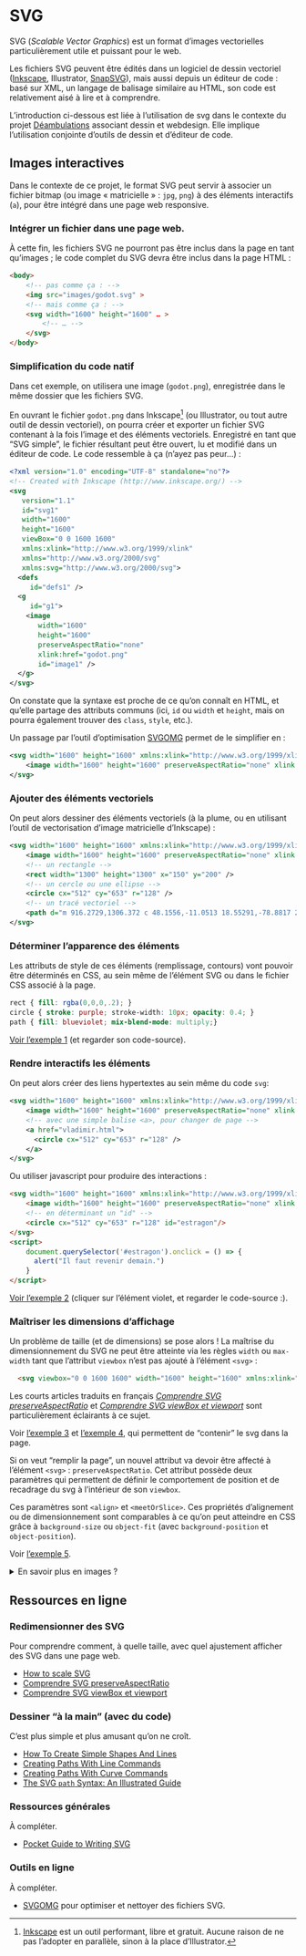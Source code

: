 # SVG

SVG (_Scalable Vector Graphics_) est un format d’images vectorielles particulièrement utile et puissant pour le web.

Les fichiers SVG peuvent être édités dans un logiciel de dessin vectoriel ([Inkscape](https://inkscape.org/), Illustrator, [SnapSVG](http://snapsvg.io/)), mais aussi depuis un éditeur de code : basé sur XML, un langage de balisage similaire au HTML, son code est relativement aisé à lire et à comprendre.


L’introduction ci-dessous est liée à l’utilisation de svg dans le contexte du projet [Déambulations](../../projets/deambulations/) associant dessin et webdesign. Elle implique l’utilisation conjointe d’outils de dessin et d’éditeur de code.

## Images interactives

Dans le contexte de ce projet, le format SVG peut servir à associer un fichier bitmap (ou image « matricielle » : `jpg`, `png`) à des éléments interactifs (`a`), pour être intégré dans une page web responsive.

### Intégrer un fichier dans une page web.

À cette fin, les fichiers SVG ne pourront pas être inclus dans la page en tant qu’images ; le code complet du SVG devra être inclus dans la page HTML :

```html
<body>
    <!-- pas comme ça : -->
    <img src="images/godot.svg" >
    <!-- mais comme ça : -->
    <svg width="1600" height="1600" … >
        <!-- … -->
    </svg>
</body>
```

### Simplification du code natif


Dans cet exemple, on utilisera une image (`godot.png`), enregistrée dans le même dossier que les fichiers SVG.

En ouvrant le fichier `godot.png` dans Inkscape[^inkscape] (ou Illustrator, ou tout autre outil de dessin vectoriel), on pourra créer et exporter un fichier SVG contenant à la fois l’image et des éléments vectoriels. Enregistré en tant que “SVG simple”, le fichier résultant peut être ouvert, lu et modifié dans un éditeur de code. Le code ressemble à ça (n’ayez pas peur…) :
```svg
<?xml version="1.0" encoding="UTF-8" standalone="no"?>
<!-- Created with Inkscape (http://www.inkscape.org/) -->
<svg
   version="1.1"
   id="svg1" 
   width="1600"
   height="1600"
   viewBox="0 0 1600 1600"
   xmlns:xlink="http://www.w3.org/1999/xlink"
   xmlns="http://www.w3.org/2000/svg"
   xmlns:svg="http://www.w3.org/2000/svg">
  <defs
     id="defs1" />
  <g
     id="g1">
    <image
       width="1600"
       height="1600"
       preserveAspectRatio="none"
       xlink:href="godot.png"
       id="image1" />
  </g>
</svg>
```
On constate que la syntaxe est proche de ce qu’on connaît en HTML, et qu’elle partage des attributs communs (ici, `id` ou `width` et `height`, mais on pourra également trouver des `class`, `style`, etc.).

Un passage par l’outil d’optimisation [SVGOMG](https://jakearchibald.github.io/svgomg/) permet de le simplifier en :
```svg
<svg width="1600" height="1600" xmlns:xlink="http://www.w3.org/1999/xlink" xmlns="http://www.w3.org/2000/svg">
    <image width="1600" height="1600" preserveAspectRatio="none" xlink:href="godot.png"/>
</svg>
```
### Ajouter des éléments vectoriels

On peut alors dessiner des éléments vectoriels (à la plume, ou en utilisant l’outil de vectorisation d’image matricielle d’Inkscape) :

```svg
<svg width="1600" height="1600" xmlns:xlink="http://www.w3.org/1999/xlink" xmlns="http://www.w3.org/2000/svg">
    <image width="1600" height="1600" preserveAspectRatio="none" xlink:href="godot.png"/>
    <!-- un rectangle -->
    <rect width="1300" height="1300" x="150" y="200" />
    <!-- un cercle ou une ellipse -->
    <circle cx="512" cy="653" r="128" />
    <!-- un tracé vectoriel -->
    <path d="m 916.2729,1306.372 c 48.1556,-11.0513 18.55291,-78.8817 21.96576,-113.853 -2.45027,-50.8545 -7.84742,-101.4353 -16.88179,-151.4709 -3.47495,-57.13398 12.66694,-112.84982 15.29162,-169.74706 4.17391,-54.32155 9.35373,-108.62351 16.08136,-162.57081 9.08847,-37.9406 -0.73762,-71.71054 -24.78509,-102.92862 -19.50981,-5.22488 -15.21956,55.1467 -33.3096,70.19839 -9.37246,25.27298 -43.45161,78.31062 -70.82762,45.98419 -34.23116,-35.95875 -22.23597,-89.86858 -30.53729,-134.75714 -12.8157,-15.77232 10.20024,-46.09783 7.27158,-14.42088 -0.0445,31.2079 36.79661,41.26863 38.76896,72.37637 9.66383,-26.56594 -31.73053,-50.24646 12.22187,-75.53359 22.06759,-26.03168 -0.81054,-72.52223 37.7081,-90.26944 42.05105,-15.39849 -2.32787,-56.85282 7.25478,-87.79357 -32.66266,-15.89561 -10.79458,-32.67472 9.7907,-40.80794 -2.56876,-48.07817 52.46099,-63.78597 89.45141,-45.78651 43.33155,9.05163 10.57705,68.50552 42.22555,76.56019 27.7962,16.03518 -36.1899,18.41176 -9.0436,39.79575 -6.3047,42.07892 64.5826,2.12957 86.525,25.98079 49.5105,24.69236 87.349,68.94955 117.7839,114.31496 25.1208,43.20873 -21.7168,87.00884 -23.2116,127.1801 21.0242,51.19621 41.6633,103.06518 53.9363,157.18531 3.7935,33.14908 26.8662,81.29267 -14.8519,98.84583 -23.3416,27.1333 1.1333,77.16738 -2.89,112.95838 4.8137,37.5594 -0.675,75.4813 6.7207,112.6939 3.8921,36.1552 -5.0412,75.6066 5.6145,109.9254 25.7867,6.5695 18.0206,40.691 16.8637,65.4029 -22.0143,15.1754 -77.8087,12.83 -65.2496,-29.6575 -25.1272,-92.6917 -38.9492,-276.9075 -50.9353,-309.5169 -12.6699,-34.8028 -11.0444,-111.38476 -65.9976,-81.01727 -26.0228,7.96919 -12.4992,43.91288 -46.0035,42.37736 -51.48487,6.08381 -21.888,54.54351 -34.9574,88.92871 -5.9884,30.1895 9.0958,195.2807 1.2092,280.1451 -27.13024,13.2497 -66.60056,21.6481 -107.18976,8.7405" />
</svg>
```
### Déterminer l’apparence des éléments

Les attributs de style de ces éléments (remplissage, contours) vont pouvoir être déterminés en CSS, au sein même de l’élément SVG ou dans le fichier CSS associé à la page.
```css
rect { fill: rgba(0,0,0,.2); }
circle { stroke: purple; stroke-width: 10px; opacity: 0.4; }
path { fill: blueviolet; mix-blend-mode: multiply;}
```
[Voir l’exemple 1](exemples/exemple-svg-1.html) (et regarder son code-source).


### Rendre interactifs les éléments

On peut alors créer des liens hypertextes au sein même du code `svg`:

```svg
<svg width="1600" height="1600" xmlns:xlink="http://www.w3.org/1999/xlink" xmlns="http://www.w3.org/2000/svg">
    <image width="1600" height="1600" preserveAspectRatio="none" xlink:href="godot.png"/>
    <!-- avec une simple balise <a>, pour changer de page -->
    <a href="vladimir.html">
      <circle cx="512" cy="653" r="128" />
    </a>
</svg>
```
Ou utiliser javascript pour produire des interactions :
```html
<svg width="1600" height="1600" xmlns:xlink="http://www.w3.org/1999/xlink" xmlns="http://www.w3.org/2000/svg">
    <image width="1600" height="1600" preserveAspectRatio="none" xlink:href="godot.png"/>
    <!-- en déterminant un "id" -->
    <circle cx="512" cy="653" r="128" id="estragon"/>
</svg>
<script>
    document.querySelector('#estragon').onclick = () => {
      alert("Il faut revenir demain.")
    }
</script>
```
[Voir l’exemple 2](exemples/exemple-svg-2.html) (cliquer sur l’élément violet, et regarder le code-source :).

### Maîtriser les dimensions d’affichage

Un problème de taille (et de dimensions) se pose alors ! La maîtrise du dimensionnement du SVG ne peut être atteinte via les règles `width` ou `max-width` tant que l’attribut `viewbox` n’est pas ajouté à l’élément `<svg>` :

```html
  <svg viewbox="0 0 1600 1600" width="1600" height="1600" xmlns:xlink="http://www.w3.org/1999/xlink" xmlns="http://www.w3.org/2000/svg">
```
Les courts articles traduits en français [_Comprendre SVG preserveAspectRatio_](https://la-cascade.io/articles/comprendre-svg-preserveaspectratio) et [_Comprendre SVG viewBox et viewport_](https://la-cascade.io/articles/comprendre-svg-viewbox-et-viewport) sont particulièrement éclairants à ce sujet.

Voir [l’exemple 3](exemples/exemple-svg-3.html) et [l’exemple 4](exemples/exemple-svg-4.html), qui permettent de “contenir” le svg dans la page.

Si on veut “remplir la page”, un nouvel attribut va devoir être affecté à l’élément `<svg>` : `preserveAspectRatio`. Cet attribut possède deux paramètres qui permettent de définir le comportement de position et de recadrage du svg à l’intérieur de son `viewbox`. 

Ces paramètres sont `<align>` et `<meetOrSlice>`. Ces propriétés d’alignement ou de dimensionnement sont comparables à ce qu’on peut atteindre en CSS grâce à `background-size` ou `object-fit` (avec `background-position` et `object-position`). 

Voir [l’exemple 5](exemples/exemple-svg-5.html).

<style>tr {border:none}</style>

<details>
<summary>En savoir plus en images ?</summary>

<p>Images empruntées à l’article <a href="https://alistapart.com/article/practical-svg/">Practical SVG</a> de Chris Coyer.</p>

<p>Les propriétés d’alignement avec <code>meet</code>:</p>
<table>
<tr>
<td><img src="images/par-000.png"><p style="margin:0 0 .5em">xMinYmin meet</p></td>
<td><img src="images/par-001.png"><p style="margin:0 0 .5em">xMidYmin meet</p></td>
<td><img src="images/par-002.png"><p style="margin:0 0 .5em">xMaxYmin meet</p></td>
</tr><tr>
<td><img src="images/par-003.png"><p style="margin:0 0 .5em">xMinYmid meet</p></td>
<td><img src="images/par-004.png"><p style="margin:0 0 .5em">xMidYmid meet</p></td>
<td><img src="images/par-005.png"><p style="margin:0 0 .5em">xMaxYmid meet</p></td>
</tr><tr>
<td><img src="images/par-006.png"><p style="margin:0 0 .5em">xMinYmax meet</p></td>
<td><img src="images/par-007.png"><p style="margin:0 0 .5em">xMindmax meet</p></td>
<td><img src="images/par-008.png"><p style="margin:0 0 .5em">xMaxYmax meet</p></td>
</tr>
</table>
<p>Les propriétés d’alignement avec <code>slice</code>:</p>
<table>
<tr>
<tr>  
<td><img src="images/par2-000.png"><p style="margin:0 0 .5em">xMinYmin slice</p></td>
<td><img src="images/par2-001.png"><p style="margin:0 0 .5em">xMidYmin slice</p></td>
<td><img src="images/par2-002.png"><p style="margin:0 0 .5em">xMaxYmin slice</p></td>
</tr><tr>
<td><img src="images/par2-003.png"><p style="margin:0 0 .5em">xMinYmid slice</p></td>
<td><img src="images/par2-004.png"><p style="margin:0 0 .5em">xMidYmid slice</p></td>
<td><img src="images/par2-005.png"><p style="margin:0 0 .5em">xMaxYmid slice</p></td>
</tr><tr>
<td><img src="images/par2-006.png"><p style="margin:0 0 .5em">xMinYmax slice</p></td>
<td><img src="images/par2-007.png"><p style="margin:0 0 .5em">xMindmax slice</p></td>
<td><img src="images/par2-008.png"><p style="margin:0 0 .5em">xMaxYmax slice</p></td>
</tr>
</table>
</details>

## Ressources en ligne

### Redimensionner des SVG

Pour comprendre comment, à quelle taille, avec quel ajustement afficher des SVG dans une page web.

- [How to scale SVG](https://css-tricks.com/scale-svg/)
- [Comprendre SVG preserveAspectRatio](https://la-cascade.io/articles/comprendre-svg-preserveaspectratio)
- [Comprendre SVG viewBox et viewport](https://la-cascade.io/articles/comprendre-svg-viewbox-et-viewport)

### Dessiner “à la main” (avec du code)

C’est plus simple et plus amusant qu’on ne croît.

- [How To Create Simple Shapes And Lines](https://vanseodesign.com/web-design/svg-shapes-lines/)
- [Creating Paths With Line Commands](https://vanseodesign.com/web-design/svg-paths-line-commands/)
- [Creating Paths With Curve Commands](https://vanseodesign.com/web-design/svg-paths-curve-commands/)
- [The SVG `path` Syntax: An Illustrated Guide ](https://css-tricks.com/svg-path-syntax-illustrated-guide/)

### Ressources générales

À compléter.

- [Pocket Guide to Writing SVG](https://svgpocketguide.com/)

### Outils en ligne

À compléter.

- [SVGOMG](https://jakearchibald.github.io/svgomg/) pour optimiser et nettoyer des fichiers SVG.




















[^inkscape]: [Inkscape](https://inkscape.org/) est un outil performant, libre et gratuit. Aucune raison  de ne pas l’adopter en parallèle, sinon à la place d’Illustrator.
